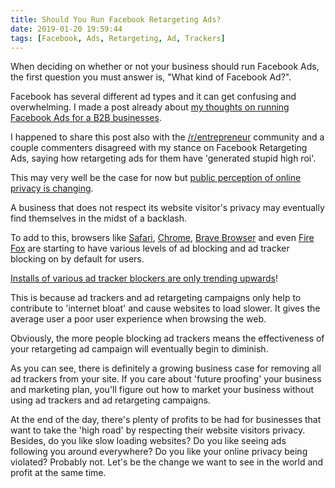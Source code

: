 ```yaml
---
title: Should You Run Facebook Retargeting Ads?
date: 2019-01-20 19:59:44
tags: [Facebook, Ads, Retargeting, Ad, Trackers]
---
```


When deciding on whether or not your business should run Facebook Ads, the first question you must answer is, "What kind of Facebook Ad?".

Facebook has several different ad types and it can get confusing and overwhelming. I made a post already about [my thoughts on running Facebook Ads for a B2B businesses](https://blog.stevelongoria.net/2018/11/27/should-you-use-facebook-ads-for-b2b/).

I happened to share this post also with the [/r/entrepreneur](https://www.reddit.com/r/Entrepreneur/comments/a9l4zp/should_you_use_facebook_ads_for_b2b/) community and a couple commenters disagreed with my stance on Facebook Retargeting Ads, saying how retargeting ads for them have 'generated stupid high roi'.

This may very well be the case for now but [public perception of online privacy is changing](http://www.pewresearch.org/fact-tank/2018/03/27/americans-complicated-feelings-about-social-media-in-an-era-of-privacy-concerns/). 

A business that does not respect its website visitor's privacy may eventually find themselves in the midst of a backlash. 

To add to this, browsers like [Safari](https://www.macobserver.com/link/how-the-newest-safari-browser-blocks-ad-tracking/), [Chrome](https://money.cnn.com/2018/02/15/technology/google-chrome-ad-blocking/index.html), [Brave Browser](https://brave.com) and even [Fire Fox](https://www.emarketer.com/content/why-mozilla-is-purging-ad-trackers) are starting to have various levels of ad blocking and ad tracker blocking on by default for users.

[Installs of various ad tracker blockers are only trending upwards](https://www.emarketer.com/content/demanding-a-better-ad-experience)!

This is because ad trackers and ad retargeting campaigns only help to contribute to 'internet bloat' and cause websites to load slower. It gives the average user a poor user experience when browsing the web. 

Obviously, the more people blocking ad trackers means the effectiveness of your retargeting ad campaign will eventually begin to diminish.

As you can see, there is definitely a growing business case for removing all ad trackers from your site. If you care about 'future proofing' your business and marketing plan, you'll figure out how to market your business without using ad trackers and ad retargeting campaigns.

At the end of the day, there's plenty of profits to be had for businesses that want to take the 'high road' by respecting their website visitors privacy. Besides, do you like slow loading websites? Do you like seeing ads following you around everywhere? Do you like your online privacy being violated? Probably not. Let's be the change we want to see in the world and profit at the same time. 